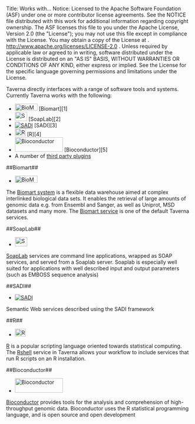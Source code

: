 Title:     Works with…
Notice:    Licensed to the Apache Software Foundation (ASF) under one
           or more contributor license agreements.  See the NOTICE file
           distributed with this work for additional information
           regarding copyright ownership.  The ASF licenses this file
           to you under the Apache License, Version 2.0 (the
           "License"); you may not use this file except in compliance
           with the License.  You may obtain a copy of the License at
           .
             http://www.apache.org/licenses/LICENSE-2.0
           .
           Unless required by applicable law or agreed to in writing,
           software distributed under the License is distributed on an
           "AS IS" BASIS, WITHOUT WARRANTIES OR CONDITIONS OF ANY
           KIND, either express or implied.  See the License for the
           specific language governing permissions and limitations
           under the License.

Taverna directly interfaces with a range of software tools and systems. 
Currently Taverna works with the following:

 - <a href="http://www.biomart.org/" target="_blank">
      <img src="/img/biomart.gif" alt="BioMart" width="61" height="19" /></a>   
   [Biomart][1]
 - <a href="http://sourceforge.net/p/soaplab/wiki/Home/" target="_blank">
      <img src="/img/Soaplab.png" alt="SoapLab" width="33" height="25" /></a>   
   [SoapLab][2]</a>
 - <a href="/documentation/plugins#sadi_plugin">
      <img src="/pages/wp-content/uploads/2011/03/sadi-header-small.png" alt="SADI" /></a>   
   [SADI][3]</a>
 - <a href="http://www.r-project.org/" target="_blank">
      <img src="/img/Rshell.png" alt="RShell" width="29" height="21" /></a>   
   [R][4]</a>   
 - <a href="http://www.bioconductor.org/" target="_blank">
      <img src="/img/logo_bioconductor.gif" alt="Bioconductor" width="130" height="39" /></a>   
   [Bioconductor][5]</a>
 - A number of [third party plugins][6]

<a name="biomart"></a>
##Biomart##
 - <a href="http://www.biomart.org/" target="_blank">
      <img src="/img/biomart.gif" alt="BioMart" width="61" height="19" ></a>   

The [Biomart system][7] is a flexible data warehouse aimed at complex interlinked biological data sets. 
It enables the retrieval of large amounts of genomic data e.g. from Ensembl and Sanger, as well as Uniprot, 
   MSD datasets and many more. 
The [Biomart service][8] is one of the default Taverna services.

<a name="soaplab"></a>
##SoapLab##

 - <a href="http://sourceforge.net/p/soaplab/wiki/Home/" target="_blank">
      <img src="/img/Soaplab.png" alt="SoapLab" width="33" height="25" ></a>   

[SoapLab][9] services are command line applications, wrapped as SOAP services, and served from a Soaplab server.
Soaplab is especially well suited for applications with well described input and output parameters
(such as EMBOSS sequence analysis)

<a name="sadi"></a>
##SADI##

 - <a href="/documentation/taverna-plugins/sadi_plugin">
      <img src="/img/sadi-header-small.png" alt="SADI" ></a>   
Semantic Web services described using the SADI framework

<a name="r"></a>
##R##
 - <a href="http://www.r-project.org/" target="_blank">
      <img src="/img/Rshell.png" alt="RShell" width="29" height="21" ></a>

[R][10] is a popular scripting language oriented towards statistical computing. 
The [Rshell][11] service in Taverna allows your workflow to include services that run R scripts on an 
   R installation.

<a name="bioconductor"></a>
##Bioconductor##

 - <a href="http://www.bioconductor.org/" target="_blank">
      <img src="/img/logo_bioconductor.gif" alt="Bioconductor" width="130" height="39" ></a><br />

[Bioconductor][12] provides tools for the analysis and comprehension of high-throughput genomic data. 
Bioconductor uses the R statistical programming language, and is open source and open development
 
  [1]: #biomart
  [2]: #soaplab
  [3]: #sadi
  [4]: #r
  [5]: #bioconductor
  [6]: /documentation/plugins
  [7]: http://www.biomart.org/
  [8]: http://dev.mygrid.org.uk/wiki/display/taverna/Biomart
  [9]: http://sourceforge.net/p/soaplab/wiki/Home/
  [10]: http://www.r-project.org/
  [11]: http://dev.mygrid.org.uk/wiki/display/taverna23/Rshell
  [12]: http://www.bioconductor.org/